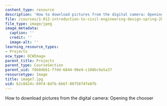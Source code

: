 ```yaml
---
content_type: resource
description: 'How to download pictures from the digital camera: Opening the chooser'
file: /courses/1-012-introduction-to-civil-engineering-design-spring-2002/b2c8424c69f48d7b6b6f0075874fe8fb_image7.jpg
file_type: image/jpeg
image_metadata:
  caption: ''
  credit: ''
  image-alt: ''
learning_resource_types:
- Projects
ocw_type: OCWImage
parent_title: Projects
parent_type: CourseSection
parent_uid: f8b0d6b1-f7dd-6844-98e9-c108bc9a5a37
resourcetype: Image
title: image7.jpg
uid: b2c8424c-69f4-8d7b-6b6f-0075874fe8fb
---
```

How to download pictures from the digital camera: Opening the chooser

